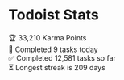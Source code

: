 
# Todoist Stats

<!-- TODO-IST:START -->
🏆  33,210 Karma Points           
🌸  Completed 9 tasks today           
✅  Completed 12,581 tasks so far           
⏳  Longest streak is 209 days
<!-- TODO-IST:END -->
